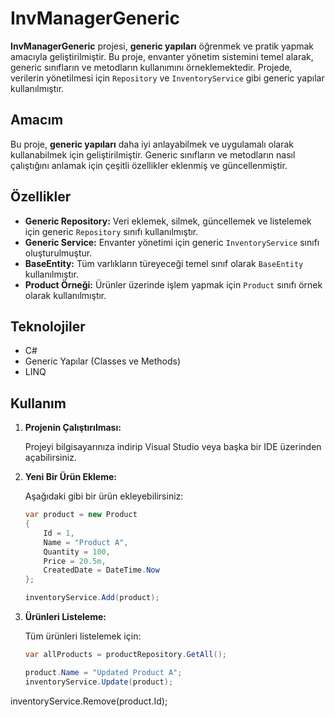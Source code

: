 # InvManagerGeneric

**InvManagerGeneric** projesi, **generic yapıları** öğrenmek ve pratik yapmak amacıyla geliştirilmiştir. Bu proje, envanter yönetim sistemini temel alarak, generic sınıfların ve metodların kullanımını örneklemektedir. Projede, verilerin yönetilmesi için `Repository` ve `InventoryService` gibi generic yapılar kullanılmıştır.

## Amacım

Bu proje, **generic yapıları** daha iyi anlayabilmek ve uygulamalı olarak kullanabilmek için geliştirilmiştir. Generic sınıfların ve metodların nasıl çalıştığını anlamak için çeşitli özellikler eklenmiş ve güncellenmiştir.

## Özellikler

- **Generic Repository:** Veri eklemek, silmek, güncellemek ve listelemek için generic `Repository` sınıfı kullanılmıştır.
- **Generic Service:** Envanter yönetimi için generic `InventoryService` sınıfı oluşturulmuştur.
- **BaseEntity:** Tüm varlıkların türeyeceği temel sınıf olarak `BaseEntity` kullanılmıştır.
- **Product Örneği:** Ürünler üzerinde işlem yapmak için `Product` sınıfı örnek olarak kullanılmıştır.

## Teknolojiler

- C#
- Generic Yapılar (Classes ve Methods)
- LINQ

## Kullanım

1. **Projenin Çalıştırılması:**

   Projeyi bilgisayarınıza indirip Visual Studio veya başka bir IDE üzerinden açabilirsiniz.

2. **Yeni Bir Ürün Ekleme:**
   
   Aşağıdaki gibi bir ürün ekleyebilirsiniz:

   ```csharp
   var product = new Product
   {
       Id = 1,
       Name = "Product A",
       Quantity = 100,
       Price = 20.5m,
       CreatedDate = DateTime.Now
   };

   inventoryService.Add(product);

2. **Ürünleri Listeleme:**

   Tüm ürünleri listelemek için:

   ```csharp
   var allProducts = productRepository.GetAll();

   product.Name = "Updated Product A";
   inventoryService.Update(product);


inventoryService.Remove(product.Id);







